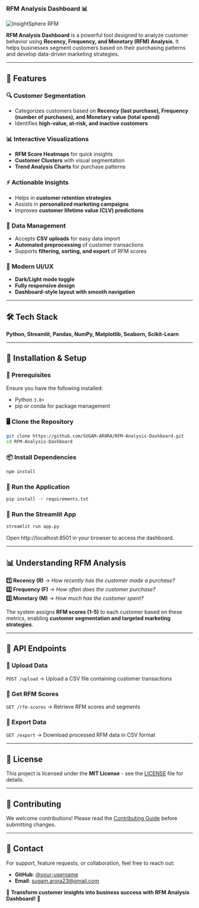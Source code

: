 ### **RFM Analysis Dashboard 📊**  

![InsightSphere RFM](https://source.unsplash.com/1200x600/?data,analytics,marketing)  

**RFM Analysis Dashboard** is a powerful tool designed to analyze customer behavior using **Recency, Frequency, and Monetary (RFM) Analysis**. It helps businesses segment customers based on their purchasing patterns and develop data-driven marketing strategies.  

---  

## **🚀 Features**  

### 🔍 **Customer Segmentation**  
- Categorizes customers based on **Recency (last purchase), Frequency (number of purchases), and Monetary value (total spend)**  
- Identifies **high-value, at-risk, and inactive customers**  

### 📊 **Interactive Visualizations**  
- **RFM Score Heatmaps** for quick insights  
- **Customer Clusters** with visual segmentation  
- **Trend Analysis Charts** for purchase patterns  

### ⚡ **Actionable Insights**  
- Helps in **customer retention strategies**  
- Assists in **personalized marketing campaigns**  
- Improves **customer lifetime value (CLV) predictions**  

### 📂 **Data Management**  
- Accepts **CSV uploads** for easy data import  
- **Automated preprocessing** of customer transactions  
- Supports **filtering, sorting, and export** of RFM scores  

### 🎨 **Modern UI/UX**  
- **Dark/Light mode toggle**  
- **Fully responsive design**  
- **Dashboard-style layout with smooth navigation**  

---  

## **🛠️ Tech Stack**  
**Python, Streamlit, Pandas, NumPy, Matplotlib, Seaborn, Scikit-Learn**  

---  

## **📌 Installation & Setup**  

### **🔧 Prerequisites**  
Ensure you have the following installed:  
- Python `3.8+`  
- pip or conda for package management  

### **🖥️ Clone the Repository**  
```bash
git clone https://github.com/SUGAM-ARORA/RFM-Analysis-Dashboard.git
cd RFM-Analysis-Dashboard
```

### **📦 Install Dependencies**  
```bash
npm install
```

### **🚀 Run the Application**  
```bash
pip install -r requirements.txt
```

### **🚀 Run the Streamlit App**  
```bash
streamlit run app.py
```
Open http://localhost:8501 in your browser to access the dashboard.


---  

## **📊 Understanding RFM Analysis**  

**1️⃣ Recency (R)** → *How recently has the customer made a purchase?*  
**2️⃣ Frequency (F)** → *How often does the customer purchase?*  
**3️⃣ Monetary (M)** → *How much has the customer spent?*  

The system assigns **RFM scores (1-5)** to each customer based on these metrics, enabling **customer segmentation and targeted marketing strategies**.  

---  

## **📖 API Endpoints**  

### **🔹 Upload Data**  
`POST /upload` → Upload a CSV file containing customer transactions  

### **🔹 Get RFM Scores**  
`GET /rfm-scores` → Retrieve RFM scores and segments  

### **🔹 Export Data**  
`GET /export` → Download processed RFM data in CSV format  

---  

## **📜 License**  
This project is licensed under the **MIT License** - see the [LICENSE](LICENSE) file for details.  

---  

## **🤝 Contributing**  
We welcome contributions! Please read the [Contributing Guide](CONTRIBUTING.md) before submitting changes.  

---  

## **📧 Contact**  
For support, feature requests, or collaboration, feel free to reach out:  
- **GitHub**: [@your-username](https://github.com/SUGAM-ARORA)  
- **Email**: sugam.arora23@gmail.com

🎯 **Transform customer insights into business success with RFM Analysis Dashboard!** 🚀  
